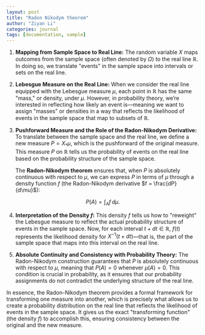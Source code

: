```yaml
---
layout: post
title: "Radon Nikodym theorem"
author: "Ziyan Li"
categories: journal
tags: [documentation, sample]
---
```


1. **Mapping from Sample Space to Real Line:**
   The random variable $X$ maps outcomes from the sample space (often denoted by $\Omega$) to the real line $\mathbb{R}$. In doing so, we translate "events" in the sample space into intervals or sets on the real line.

2. **Lebesgue Measure on the Real Line:**
   When we consider the real line equipped with the Lebesgue measure $\mu$, each point in $\mathbb{R}$ has the same "mass," or density, under $\mu$. However, in probability theory, we’re interested in reflecting how likely an event is—meaning we want to assign "masses" or densities in a way that reflects the likelihood of events in the sample space that map to subsets of $\mathbb{R}$.

3. **Pushforward Measure and the Role of the Radon-Nikodym Derivative:**
   To translate between the sample space and the real line, we define a new measure $P = X_* \mu$, which is the pushforward of the original measure. This measure $P$ on $\mathbb{R}$ tells us the probability of events on the real line based on the probability structure of the sample space.

   The **Radon-Nikodym theorem** ensures that, when $P$ is absolutely continuous with respect to $\mu$, we can express $P$ in terms of $\mu$ through a density function $f$ (the Radon-Nikodym derivative $f = \frac{dP}{d\mu}$):

  $$
   P(A) = \int_A f \, d\mu.
  $$

4. **Interpretation of the Density $f$:**
   This density $f$ tells us how to "reweight" the Lebesgue measure to reflect the actual probability structure of events in the sample space. Now, for each interval $t + dt \in \mathbb{R}$, $f(t)$ represents the likelihood density for $X^{-1}(t+dt)$—that is, the part of the sample space that maps into this interval on the real line.

5. **Absolute Continuity and Consistency with Probability Theory:**
   The Radon-Nikodym construction guarantees that $P$ is absolutely continuous with respect to $\mu$, meaning that $P(A) = 0$ whenever $\mu(A) = 0$. This condition is crucial in probability, as it ensures that our probability assignments do not contradict the underlying structure of the real line.

In essence, the Radon-Nikodym theorem provides a formal framework for transforming one measure into another, which is precisely what allows us to create a probability distribution on the real line that reflects the likelihood of events in the sample space. It gives us the exact "transforming function" (the density $f$) to accomplish this, ensuring consistency between the original and the new measure.
